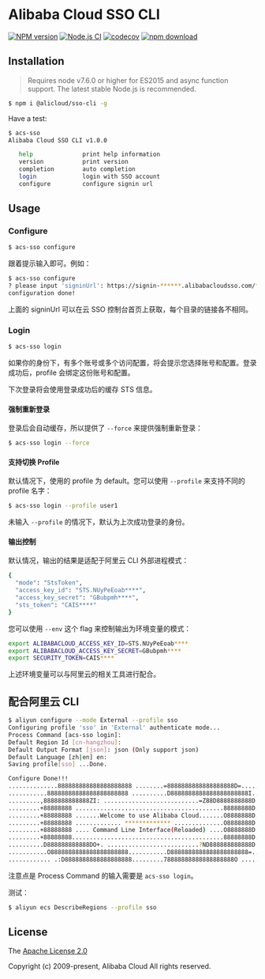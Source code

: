 # Alibaba Cloud SSO CLI

[![NPM version][npm-image]][npm-url]
[![Node.js CI](https://github.com/aliyun/alibabacloud-sso-cli/actions/workflows/node.js.yml/badge.svg)](https://github.com/aliyun/alibabacloud-sso-cli/actions/workflows/node.js.yml)
[![codecov][cov-image]][cov-url]
[![npm download][download-image]][download-url]

[npm-image]: https://img.shields.io/npm/v/@alicloud/sso-cli.svg?style=flat-square
[npm-url]: https://npmjs.org/package/@alicloud/sso-cli
[cov-image]: https://codecov.io/gh/aliyun/alibabacloud-sso-cli/branch/master/graph/badge.svg
[cov-url]: https://codecov.io/gh/aliyun/alibabacloud-sso-cli
[download-image]: https://img.shields.io/npm/dm/@alicloud/sso-cli.svg?style=flat-square
[download-url]: https://npmjs.org/package/@alicloud/sso-cli

## Installation

> Requires node v7.6.0 or higher for ES2015 and async function support. The latest stable Node.js
> is recommended.

```sh
$ npm i @alicloud/sso-cli -g
```

Have a test:

```sh
$ acs-sso 
Alibaba Cloud SSO CLI v1.0.0

   help              print help information
   version           print version
   completion        auto completion
   login             login with SSO account
   configure         configure signin url

```

## Usage

### Configure

```sh
$ acs-sso configure
```

跟着提示输入即可。例如：

```sh
$ acs-sso configure
? please input 'signinUrl': https://signin-******.alibabacloudsso.com/***/login
configuration done!
```

上面的 signinUrl 可以在云 SSO 控制台首页上获取，每个目录的链接各不相同。

### Login

```sh
$ acs-sso login
```

如果你的身份下，有多个账号或多个访问配置，将会提示您选择账号和配置。登录成功后，profile 会绑定这份账号和配置。

下次登录将会使用登录成功后的缓存 STS 信息。

#### 强制重新登录
登录后会自动缓存，所以提供了 `--force` 来提供强制重新登录：

```sh
$ acs-sso login --force
```

#### 支持切换 Profile

默认情况下，使用的 profile 为 default。您可以使用 `--profile` 来支持不同的 profile 名字：

```sh
$ acs-sso login --profile user1
```

未输入 `--profile` 的情况下，默认为上次成功登录的身份。

#### 输出控制

默认情况，输出的结果是适配于阿里云 CLI 外部进程模式：

```sh
{
  "mode": "StsToken",
  "access_key_id": "STS.NUyPeEoab****",
  "access_key_secret": "GBubpmh****",
  "sts_token": "CAIS****"
}
```

您可以使用 `--env` 这个 flag 来控制输出为环境变量的模式：

```sh
export ALIBABACLOUD_ACCESS_KEY_ID=STS.NUyPeEoab****
export ALIBABACLOUD_ACCESS_KEY_SECRET=GBubpmh****
export SECURITY_TOKEN=CAIS****
```

上述环境变量可以与阿里云的相关工具进行配合。

## 配合阿里云 CLI

```sh
$ aliyun configure --mode External --profile sso
Configuring profile 'sso' in 'External' authenticate mode...
Process Command [acs-sso login]: 
Default Region Id [cn-hangzhou]: 
Default Output Format [json]: json (Only support json)
Default Language [zh|en] en: 
Saving profile[sso] ...Done.

Configure Done!!!
..............888888888888888888888 ........=8888888888888888888D=..............
...........88888888888888888888888 ..........D8888888888888888888888I...........
.........,8888888888888ZI: ...........................=Z88D8888888888D..........
.........+88888888 ..........................................88888888D..........
.........+88888888 .......Welcome to use Alibaba Cloud.......O8888888D..........
.........+88888888 ............. ************* ..............O8888888D..........
.........+88888888 .... Command Line Interface(Reloaded) ....O8888888D..........
.........+88888888...........................................88888888D..........
..........D888888888888DO+. ..........................?ND888888888888D..........
...........O8888888888888888888888...........D8888888888888888888888=...........
............ .:D8888888888888888888.........78888888888888888888O ..............
```

注意点是 Process Command 的输入需要是 `acs-sso login`。

测试：

```sh
$ aliyun ecs DescribeRegions --profile sso
```

## License
The [Apache License 2.0](/LICENSE)

Copyright (c) 2009-present, Alibaba Cloud All rights reserved.
